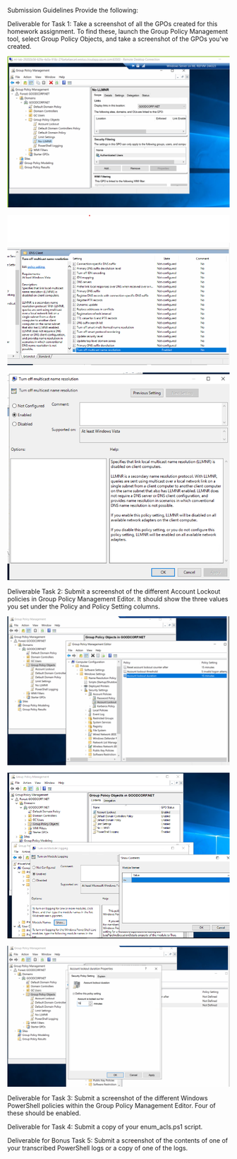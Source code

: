 

Submission Guidelines
Provide the following:


Deliverable for Task 1: Take a screenshot of all the GPOs created for this homework assignment. To find these, launch the Group Policy Management tool, select Group Policy Objects, and take a screenshot of the GPOs you've created.


![Task-1images](image/Task-1.png)

![Task-1B](image/Task-1B-TURN_OFFMULTI.png)

![Task-C](image/Task-1C-TURN_OFF_MULTI.png)



 
 Deliverable Task 2: Submit a screenshot of the different Account Lockout policies in Group Policy Management Editor. It should show the three values you set under the Policy and Policy Setting columns.

 ![Task-2_images](image/Task-2.png)

 ![lockout-A](image/Turn-on-Module-Logging.png)

 ![louckout-B](image/acountlockout15.png)


Deliverable for Task 3: Submit a screenshot of the different Windows PowerShell policies within the Group Policy Management Editor. Four of these should be enabled.


Deliverable for Task 4: Submit a copy of your enum_acls.ps1 script.


Deliverable for Bonus Task 5: Submit a screenshot of the contents of one of your transcribed PowerShell logs or a copy of one of the logs.